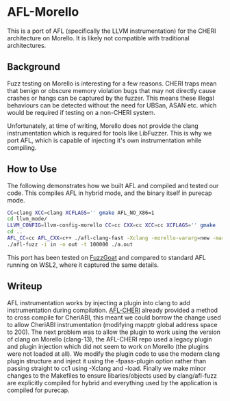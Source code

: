 # AFL-Morello

This is a port of AFL (specifically the LLVM instrumentation) for the CHERI architecture on Morello. It is likely not compatible with traditional architectures.

## Background

Fuzz testing on Morello is interesting for a few reasons. CHERI traps mean that benign or obscure memory violation bugs that may not directly cause crashes or hangs can be captured by the fuzzer. This means these illegal behaviours can be detected without the need for UBSan, ASAN etc. which would be required if testing on a non-CHERI system.

Unfortunately, at time of writing, Morello does not provide the clang instrumentation which is required for tools like LibFuzzer. This is why we port AFL, which is capable of injecting it's own instrumentation while compiling.

## How to Use

The following demonstrates how we built AFL and compiled and tested our code. This compiles AFL in hybrid mode, and the binary itself in purecap mode.

```sh
CC=clang XCC=clang XCFLAGS='' gmake AFL_NO_X86=1
cd llvm_mode/
LLVM_CONFIG=llvm-config-morello CC=cc CXX=cc XCC=cc XCFLAGS='' gmake
cd ..
AFL_CC=cc AFL_CXX=c++ ./afl-clang-fast -Xclang -morello-vararg=new -march=morello -mabi=purecap ./sample.c
./afl-fuzz -i in -o out -t 100000 ./a.out
```

This port has been tested on [FuzzGoat](https://github.com/fuzzstati0n/fuzzgoat) and compared to standard AFL running on WSL2, where it captured the same details.

## Writeup
AFL instrumentation works by injecting a plugin into clang to add instrumentation
during compilation. [AFL-CHERI](https://github.com/CTSRD-CHERI/AFL-CHERI) already provided a method to cross compile for CheriABI, this meant we could borrow the
change used to allow CheriABI instrumentation (modifying mapptr global address space to 200). The next problem was to allow the plugin
to work using the version of clang on Morello (clang-13), the AFL-CHERI repo used a legacy plugin and plugin injection which did
not seem to work on Morello (the plugins were not loaded at all). We modify the plugin code to use the modern clang plugin
structure and inject it using the -fpass-plugin option rather than passing straight to cc1 using -Xclang and -load.
Finally we make minor changes to the Makefiles to ensure libaries/objects used by clang/afl-fuzz are explicitly compiled
for hybrid and everything used by the application is compiled for purecap.